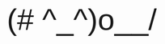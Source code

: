 <span id="text" style="font-size: 60px;font-family: Arial, Helvetica, sans-serif;">(# ^_^)o__/</span>

<!-- open ".html" AWA -->